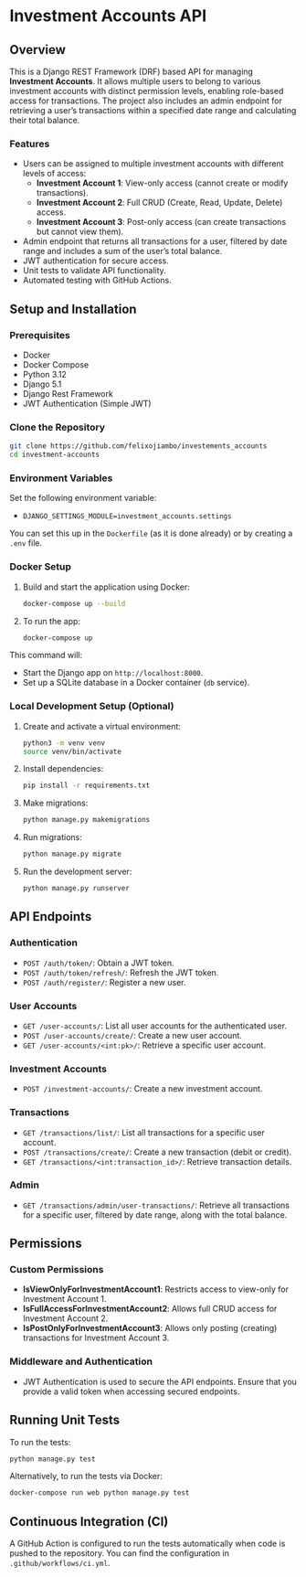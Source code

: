 # Investment Accounts API

## Overview
This is a Django REST Framework (DRF) based API for managing **Investment Accounts**. It allows multiple users to belong to various investment accounts with distinct permission levels, enabling role-based access for transactions. The project also includes an admin endpoint for retrieving a user’s transactions within a specified date range and calculating their total balance.

### Features
- Users can be assigned to multiple investment accounts with different levels of access:
  - **Investment Account 1**: View-only access (cannot create or modify transactions).
  - **Investment Account 2**: Full CRUD (Create, Read, Update, Delete) access.
  - **Investment Account 3**: Post-only access (can create transactions but cannot view them).
- Admin endpoint that returns all transactions for a user, filtered by date range and includes a sum of the user’s total balance.
- JWT authentication for secure access.
- Unit tests to validate API functionality.
- Automated testing with GitHub Actions.

## Setup and Installation

### Prerequisites
- Docker
- Docker Compose
- Python 3.12
- Django 5.1
- Django Rest Framework
- JWT Authentication (Simple JWT)

### Clone the Repository
```bash
git clone https://github.com/felixojiambo/investements_accounts
cd investment-accounts
```

### Environment Variables
Set the following environment variable:
- `DJANGO_SETTINGS_MODULE=investment_accounts.settings`

You can set this up in the `Dockerfile` (as it is done already) or by creating a `.env` file.

### Docker Setup
1. Build and start the application using Docker:
    ```bash
    docker-compose up --build
    ```

2. To run the app:
    ```bash
    docker-compose up
    ```

This command will:
- Start the Django app on `http://localhost:8000`.
- Set up a SQLite database in a Docker container (`db` service).

### Local Development Setup (Optional)

1. Create and activate a virtual environment:
    ```bash
    python3 -m venv venv
    source venv/bin/activate
    ```

2. Install dependencies:
    ```bash
    pip install -r requirements.txt
    ```

3. Make  migrations:
    ```bash
    python manage.py makemigrations
4. Run migrations:
    ```bash
    python manage.py migrate
    ```

5. Run the development server:
    ```bash
    python manage.py runserver
    ```

## API Endpoints

### Authentication
- `POST /auth/token/`: Obtain a JWT token.
- `POST /auth/token/refresh/`: Refresh the JWT token.
- `POST /auth/register/`: Register a new user.

### User Accounts
- `GET /user-accounts/`: List all user accounts for the authenticated user.
- `POST /user-accounts/create/`: Create a new user account.
- `GET /user-accounts/<int:pk>/`: Retrieve a specific user account.

### Investment Accounts
- `POST /investment-accounts/`: Create a new investment account.

### Transactions
- `GET /transactions/list/`: List all transactions for a specific user account.
- `POST /transactions/create/`: Create a new transaction (debit or credit).
- `GET /transactions/<int:transaction_id>/`: Retrieve transaction details.

### Admin
- `GET /transactions/admin/user-transactions/`: Retrieve all transactions for a specific user, filtered by date range, along with the total balance.

## Permissions

### Custom Permissions

- **IsViewOnlyForInvestmentAccount1**: Restricts access to view-only for Investment Account 1.
- **IsFullAccessForInvestmentAccount2**: Allows full CRUD access for Investment Account 2.
- **IsPostOnlyForInvestmentAccount3**: Allows only posting (creating) transactions for Investment Account 3.

### Middleware and Authentication
- JWT Authentication is used to secure the API endpoints. Ensure that you provide a valid token when accessing secured endpoints.

## Running Unit Tests

To run the tests:
```bash
python manage.py test
```

Alternatively, to run the tests via Docker:
```bash
docker-compose run web python manage.py test
```

## Continuous Integration (CI)

A GitHub Action is configured to run the tests automatically when code is pushed to the repository. You can find the configuration in `.github/workflows/ci.yml`.
